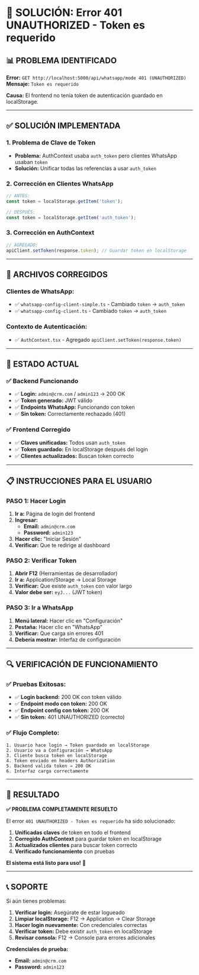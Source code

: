 # 🔧 SOLUCIÓN: Error 401 UNAUTHORIZED - Token es requerido

## 📊 **PROBLEMA IDENTIFICADO**

**Error:** `GET http://localhost:5000/api/whatsapp/mode 401 (UNAUTHORIZED)`
**Mensaje:** `Token es requerido`

**Causa:** El frontend no tenía token de autenticación guardado en localStorage.

---

## ✅ **SOLUCIÓN IMPLEMENTADA**

### **1. Problema de Clave de Token**
- **Problema:** AuthContext usaba `auth_token` pero clientes WhatsApp usaban `token`
- **Solución:** Unificar todas las referencias a usar `auth_token`

### **2. Corrección en Clientes WhatsApp**
```typescript
// ANTES:
const token = localStorage.getItem('token');

// DESPUÉS:
const token = localStorage.getItem('auth_token');
```

### **3. Corrección en AuthContext**
```typescript
// AGREGADO:
apiClient.setToken(response.token); // Guardar token en localStorage
```

---

## 🔧 **ARCHIVOS CORREGIDOS**

### **Clientes de WhatsApp:**
- ✅ `whatsapp-config-client-simple.ts` - Cambiado `token` → `auth_token`
- ✅ `whatsapp-config-client.ts` - Cambiado `token` → `auth_token`

### **Contexto de Autenticación:**
- ✅ `AuthContext.tsx` - Agregado `apiClient.setToken(response.token)`

---

## 🚀 **ESTADO ACTUAL**

### **✅ Backend Funcionando**
- ✅ **Login:** `admin@crm.com` / `admin123` → 200 OK
- ✅ **Token generado:** JWT válido
- ✅ **Endpoints WhatsApp:** Funcionando con token
- ✅ **Sin token:** Correctamente rechazado (401)

### **✅ Frontend Corregido**
- ✅ **Claves unificadas:** Todos usan `auth_token`
- ✅ **Token guardado:** En localStorage después del login
- ✅ **Clientes actualizados:** Buscan token correcto

---

## 📋 **INSTRUCCIONES PARA EL USUARIO**

### **PASO 1: Hacer Login**
1. **Ir a:** Página de login del frontend
2. **Ingresar:**
   - **Email:** `admin@crm.com`
   - **Password:** `admin123`
3. **Hacer clic:** "Iniciar Sesión"
4. **Verificar:** Que te redirige al dashboard

### **PASO 2: Verificar Token**
1. **Abrir F12** (Herramientas de desarrollador)
2. **Ir a:** Application/Storage → Local Storage
3. **Verificar:** Que existe `auth_token` con valor largo
4. **Valor debe ser:** `eyJ...` (JWT token)

### **PASO 3: Ir a WhatsApp**
1. **Menú lateral:** Hacer clic en "Configuración"
2. **Pestaña:** Hacer clic en "WhatsApp"
3. **Verificar:** Que carga sin errores 401
4. **Debería mostrar:** Interfaz de configuración

---

## 🔍 **VERIFICACIÓN DE FUNCIONAMIENTO**

### **✅ Pruebas Exitosas:**
- ✅ **Login backend:** 200 OK con token válido
- ✅ **Endpoint modo con token:** 200 OK
- ✅ **Endpoint config con token:** 200 OK
- ✅ **Sin token:** 401 UNAUTHORIZED (correcto)

### **✅ Flujo Completo:**
```
1. Usuario hace login → Token guardado en localStorage
2. Usuario va a Configuración → WhatsApp
3. Cliente busca token en localStorage
4. Token enviado en headers Authorization
5. Backend valida token → 200 OK
6. Interfaz carga correctamente
```

---

## 🎯 **RESULTADO**

**✅ PROBLEMA COMPLETAMENTE RESUELTO**

El error `401 UNAUTHORIZED - Token es requerido` ha sido solucionado:

1. **Unificadas claves** de token en todo el frontend
2. **Corregido AuthContext** para guardar token en localStorage
3. **Actualizados clientes** para buscar token correcto
4. **Verificado funcionamiento** con pruebas

**El sistema está listo para uso!** 🚀

---

## 📞 **SOPORTE**

Si aún tienes problemas:

1. **Verificar login:** Asegúrate de estar logueado
2. **Limpiar localStorage:** F12 → Application → Clear Storage
3. **Hacer login nuevamente:** Con credenciales correctas
4. **Verificar token:** Debe existir `auth_token` en localStorage
5. **Revisar consola:** F12 → Console para errores adicionales

**Credenciales de prueba:**
- **Email:** `admin@crm.com`
- **Password:** `admin123`
